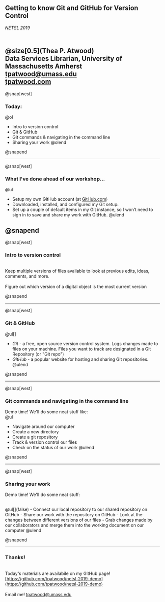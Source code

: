 
## Getting to know Git and GitHub for Version Control
_NETSL 2019_

<br>@size[0.5](Thea P. Atwood)
<br>Data Services Librarian, University of Massachusetts Amherst
<br>[tpatwood@umass.edu](mailto:tpatwood@umass.edu)
<br>[tpatwood.com](http://tpatwood.com)
---
@snap[west]

### Today:

@ol[](false)
- Intro to version control
- Git & GitHub
- Git commands & navigating in the command line
- Sharing your work
@olend

@snapend

--- 
@snap[west]
### What I've done ahead of our workshop...


@ul[](false)
- Setup my own GitHub account (at [GitHub.com](https://github.com))
- Downloaded, installed, and configured my Git setup. 
- Set up a couple of default items in my Git instance, so I won't need to sign in to save and share my work with GitHub. 
@ulend

@snapend
---

@snap[west]
### Intro to version control

<br>Keep multiple versions of files available to look at previous edits, ideas, comments, and more. 
<br>
<br>Figure out which version of a digital object is the most current version

@snapend

---

@snap[west]
### Git & GitHub

@ul[]
- *Git* - a free, open source version control system. Logs changes made to files on your machine. Files you want to track are designated in a Git Repository (or "Git repo")
- *GitHub* - a popular website for hosting and sharing Git repositories. 
@ulend

@snapend

---

@snap[west]
### Git commands and navigating in the command line

Demo time! We'll do some neat stuff like:
<br>
@ul[](false)
- Navigate around our computer
- Create a new directory
- Create a git repository
- Track & version control our files
- Check on the status of our work
@ulend

@snapend

---

@snap[west]
### Sharing your work 

Demo time! We'll do some neat stuff: 

<br>
@ul[](false)
- Connect our local repository to our shared repository on GitHub
- Share our work with the repository on GitHub
- Look at the changes between different versions of our files
- Grab changes made by our collaborators and merge them into the working document on our computer
@ulend

@snapend

---



### Thanks! 

<br> Today's materials are availabile on my GitHub page! [https://github.com/tpatwood/netsl-2019-demo](https://github.com/tpatwood/netsl-2019-demo) 
<br>
<br> Email me! [tpatwood@umass.edu](mailto:tpatwood@umass.edu)


